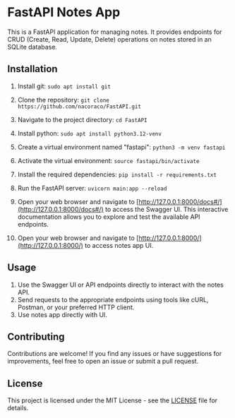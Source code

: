 # FastAPI Notes App

This is a FastAPI application for managing notes. It provides endpoints for CRUD (Create, Read, Update, Delete) operations on notes stored in an SQLite database.

## Installation
1. Install git:
```sudo apt install git```

2. Clone the repository:
```git clone https://github.com/nacoraco/FastAPI.git```

3. Navigate to the project directory:
```cd FastAPI```

4. Install python:
```sudo apt install python3.12-venv```

5. Create a virtual environment named "fastapi":
```python3 -m venv fastapi```

6. Activate the virtual environment:
```source fastapi/bin/activate```

7. Install the required dependencies:
```pip install -r requirements.txt```

8. Run the FastAPI server:
```uvicorn main:app --reload```

9. Open your web browser and navigate to [http://127.0.0.1:8000/docs#/](http://127.0.0.1:8000/docs#/) to access the Swagger UI. This interactive documentation allows you to explore and test the available API endpoints.

10. Open your web browser and navigate to [http://127.0.0.1:8000/](http://127.0.0.1:8000/) to access notes app UI.

## Usage

1. Use the Swagger UI or API endpoints directly to interact with the notes API.
2. Send requests to the appropriate endpoints using tools like cURL, Postman, or your preferred HTTP client.
3. Use notes app directly with UI.

## Contributing

Contributions are welcome! If you find any issues or have suggestions for improvements, feel free to open an issue or submit a pull request.

## License

This project is licensed under the MIT License - see the [LICENSE](LICENSE) file for details.
